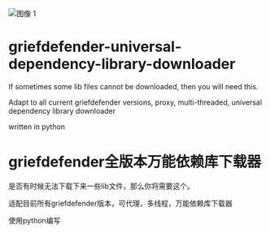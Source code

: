 ![图像 1](https://user-images.githubusercontent.com/45003538/185795641-18ee84b2-ef28-43bc-a70c-8aa3b46b39e9.jpg)
# griefdefender-universal-dependency-library-downloader

If sometimes some lib files cannot be downloaded, then you will need this.

Adapt to all current griefdefender versions, proxy, multi-threaded, universal dependency library downloader

written in python

# griefdefender全版本万能依赖库下载器

是否有时候无法下载下来一些lib文件，那么你将需要这个。

适配目前所有griefdefender版本，可代理，多线程，万能依赖库下载器

使用python编写
